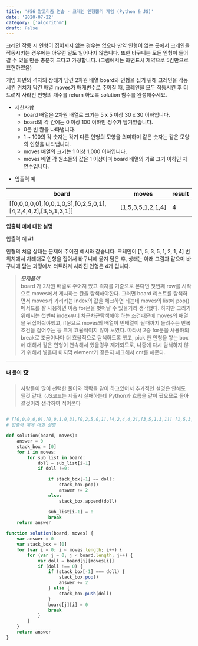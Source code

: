 ```yaml
---
title: '#56 알고리즘 연습 - 크레인 인형뽑기 게임 (Python & JS)'
date: '2020-07-22'
category: ['algorithm']
draft: False
---
```


크레인 작동 시 인형이 집어지지 않는 경우는 없으나 만약 인형이 없는 곳에서 크레인을 작동시키는 경우에는 아무런 일도 일어나지 않습니다. 또한 바구니는 모든 인형이 들어갈 수 있을 만큼 충분히 크다고 가정합니다. (그림에서는 화면표시 제약으로 5칸만으로 표현하였음)

게임 화면의 격자의 상태가 담긴 2차원 배열 board와 인형을 집기 위해 크레인을 작동시킨 위치가 담긴 배열 moves가 매개변수로 주어질 때, 크레인을 모두 작동시킨 후 터트려져 사라진 인형의 개수를 return 하도록 solution 함수를 완성해주세요.

-   제한사항
    -   board 배열은 2차원 배열로 크기는 5 x 5 이상 30 x 30 이하입니다.
    -   board의 각 칸에는 0 이상 100 이하인 정수가 담겨있습니다.
    -   0은 빈 칸을 나타냅니다.
    -   1 ~ 100의 각 숫자는 각기 다른 인형의 모양을 의미하며 같은 숫자는 같은 모양의 인형을 나타냅니다.
    -   moves 배열의 크기는 1 이상 1,000 이하입니다.
    -   moves 배열 각 원소들의 값은 1 이상이며 board 배열의 가로 크기 이하인 자연수입니다.

*   입출력 예

| board                                                         | moves             | result |
| ------------------------------------------------------------- | ----------------- | ------ |
| [[0,0,0,0,0],[0,0,1,0,3],[0,2,5,0,1],[4,2,4,4,2],[3,5,1,3,1]] | [1,5,3,5,1,2,1,4] | 4      |

**입출력 예에 대한 설명**

입출력 예 #1

인형의 처음 상태는 문제에 주어진 예시와 같습니다. 크레인이 [1, 5, 3, 5, 1, 2, 1, 4] 번 위치에서 차례대로 인형을 집어서 바구니에 옮겨 담은 후, 상태는 아래 그림과 같으며 바구니에 담는 과정에서 터트려져 사라진 인형은 4개 입니다.

> **_문제풀이_**  
> board 가 2차원 배열로 주어져 있고 격자를 기준으로 본다면 첫번째 row를 시작으로 moves에서 제시하는 칸을 탐색해야한다.
> 그러면 board 리스트를 탐색하면서 moves가 가리키는 index의 값을 체크하면 되는데
> moves의 list에 pop()메서드를 잘 사용하면 이중 for문을 벗어날 수 있을거라 생각했다.
> 하지만 그러기 위해서는 첫번쨰 index부터 차근차근탐색해야 하는 조건때문에 moves의 배열을 뒤집어줘야했고,
> if문으로 moves의 배열이 빈배열이 될때까지 돌려주는 반복 조건을 걸어주는 등 크게 효율적이지 않아 보였다.
> 따라서 2중 for문을 사용하되 break로 조금이나마 더 효율적으로 탐색하도록 했고,
> pick 한 인형을 쌓는 box에 대해서 같은 인형이 연속해서 있을경우 제거되므로, 나중에 다시 탐색하지 않기 위해서
> 넣을때 마지막 element가 같은지 체크해서 cnt를 해준다.

---

#### 내 풀이 🏆

> 사람들이 많이 선택한 풀이와 맥락을 같이 하고있어서 추가적인 설명은 안해도 될것 같다.
> (JS코드는 제출시 실패하는데 Python과 흐름을 같이 짰으므로 돌아갈것이라 생각하여 적어본다

```python

# [[0,0,0,0,0],[0,0,1,0,3],[0,2,5,0,1],[4,2,4,4,2],[3,5,1,3,1]]	[1,5,3,5,1,2,1,4]	4
# 입출력 예에 대한 설명

def solution(board, moves):
    answer = 0
    stack_box = [0]
    for i in moves:
        for sub_list in board:
            doll = sub_list[i-1]
            if doll !=0:

                if stack_box[-1] == doll:
                    stack_box.pop()
                    answer += 2
                else:
                    stack_box.append(doll)

                sub_list[i-1] = 0
                break
    return answer

```

```javascript
function solution(board, moves) {
    var answer = 0
    var stack_box = [0]
    for (var i = 0; i < moves.length; i++) {
        for (var j = 0; j < board.length; j++) {
            var doll = board[j][moves[i]]
            if (doll !== 0) {
                if (stack_box[-1] === doll) {
                    stack_box.pop()
                    answer += 2
                } else {
                    stack_box.push(doll)
                }
                board[j][i] = 0
                break
            }
        }
    }
    return answer
}
```
